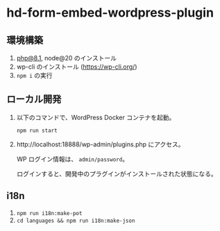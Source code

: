 # hd-form-embed-wordpress-plugin

## 環境構築

1. php@8.1, node@20 のインストール
2. wp-cli のインストール (https://wp-cli.org/)
3. `npm i` の実行

## ローカル開発

1. 以下のコマンドで、WordPress Docker コンテナを起動。

   ```console
   npm run start
   ```

2. http://localhost:18888/wp-admin/plugins.php にアクセス。

   WP ログイン情報は、 `admin/password`。

   ログインすると、開発中のプラグインがインストールされた状態になる。

## i18n

1. `npm run i18n:make-pot`
2. `cd languages && npm run i18n:make-json`
